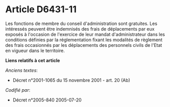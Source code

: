 # Article D6431-11

Les fonctions de membre du conseil d'administration sont gratuites. Les intéressés peuvent être indemnisés des frais de
déplacements par eux exposés à l'occasion de l'exercice de leur mandat d'administrateur dans les conditions définies par la
réglementation fixant les modalités de règlement des frais occasionnés par les déplacements des personnels civils de l'Etat
en vigueur dans le territoire.

**Liens relatifs à cet article**

_Anciens textes_:

  - Décret n°2001-1065 du 15 novembre 2001 - art. 20 (Ab)

_Codifié par_:

  - Décret n°2005-840 2005-07-20
